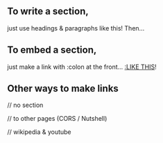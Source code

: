 ## To write a section,

just use headings & paragraphs like this! Then...

## To embed a section,

just make a link with :colon at the front... [:LIKE THIS](#ToWriteASection)!

## Other ways to make links

// no section

// to other pages (CORS / Nutshell)

// wikipedia & youtube